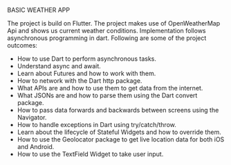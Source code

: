BASIC WEATHER APP 

The project is build on Flutter. The project makes use of OpenWeatherMap Api and shows us current weather conditions.
Implementation follows asynchronous programming in dart. 
Following are some of the project outcomes:
* How to use Dart to perform asynchronous tasks.
* Understand async and await.
* Learn about Futures and how to work with them.
* How to network with the Dart http package.
* What APIs are and how to use them to get data from the internet.
* What JSONs are and how to parse them using the Dart convert package.
* How to pass data forwards and backwards between screens using the Navigator.
* How to handle exceptions in Dart using try/catch/throw.
* Learn about the lifecycle of Stateful Widgets and how to override them.
* How to use the Geolocator package to get live location data for both iOS and Android.
* How to use the TextField Widget to take user input.
